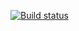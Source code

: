 [![Build status](https://ci.appveyor.com/api/projects/status/mga2tlnumq820fbb?svg=true)](https://ci.appveyor.com/project/EvaGribova/api-ci)
